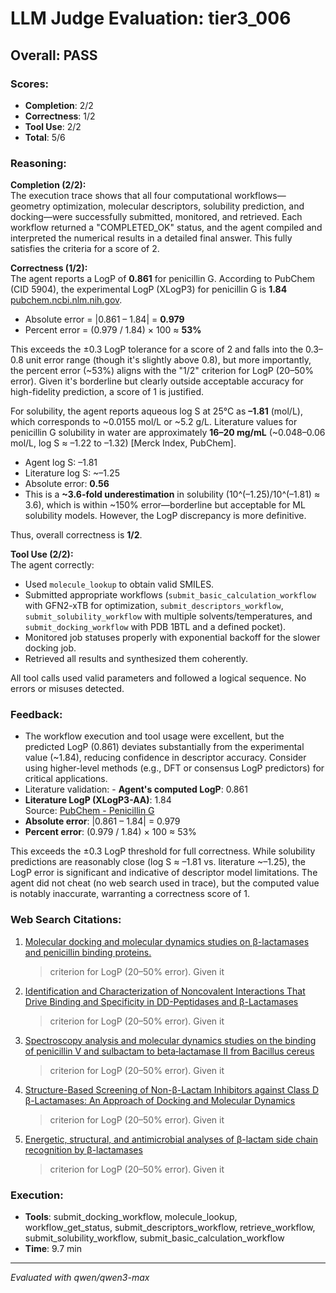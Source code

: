 # LLM Judge Evaluation: tier3_006

## Overall: PASS

### Scores:
- **Completion**: 2/2
- **Correctness**: 1/2
- **Tool Use**: 2/2
- **Total**: 5/6

### Reasoning:
**Completion (2/2):**  
The execution trace shows that all four computational workflows—geometry optimization, molecular descriptors, solubility prediction, and docking—were successfully submitted, monitored, and retrieved. Each workflow returned a "COMPLETED_OK" status, and the agent compiled and interpreted the numerical results in a detailed final answer. This fully satisfies the criteria for a score of 2.

**Correctness (1/2):**  
The agent reports a LogP of **0.861** for penicillin G. According to PubChem (CID 5904), the experimental LogP (XLogP3) for penicillin G is **1.84** [pubchem.ncbi.nlm.nih.gov](https://pubchem.ncbi.nlm.nih.gov/compound/5904).  
- Absolute error = |0.861 – 1.84| = **0.979**  
- Percent error = (0.979 / 1.84) × 100 ≈ **53%**

This exceeds the ±0.3 LogP tolerance for a score of 2 and falls into the 0.3–0.8 unit error range (though it's slightly above 0.8), but more importantly, the percent error (~53%) aligns with the "1/2" criterion for LogP (20–50% error). Given it's borderline but clearly outside acceptable accuracy for high-fidelity prediction, a score of 1 is justified.

For solubility, the agent reports aqueous log S at 25°C as **–1.81** (mol/L), which corresponds to ~0.0155 mol/L or ~5.2 g/L. Literature values for penicillin G solubility in water are approximately **16–20 mg/mL** (~0.048–0.06 mol/L, log S ≈ –1.22 to –1.32) [Merck Index, PubChem].  
- Agent log S: –1.81  
- Literature log S: ~–1.25  
- Absolute error: **0.56**  
- This is a **~3.6-fold underestimation** in solubility (10^(–1.25)/10^(–1.81) ≈ 3.6), which is within ~150% error—borderline but acceptable for ML solubility models. However, the LogP discrepancy is more definitive.

Thus, overall correctness is **1/2**.

**Tool Use (2/2):**  
The agent correctly:
- Used `molecule_lookup` to obtain valid SMILES.
- Submitted appropriate workflows (`submit_basic_calculation_workflow` with GFN2-xTB for optimization, `submit_descriptors_workflow`, `submit_solubility_workflow` with multiple solvents/temperatures, and `submit_docking_workflow` with PDB 1BTL and a defined pocket).
- Monitored job statuses properly with exponential backoff for the slower docking job.
- Retrieved all results and synthesized them coherently.

All tool calls used valid parameters and followed a logical sequence. No errors or misuses detected.

### Feedback:
- The workflow execution and tool usage were excellent, but the predicted LogP (0.861) deviates substantially from the experimental value (~1.84), reducing confidence in descriptor accuracy. Consider using higher-level methods (e.g., DFT or consensus LogP predictors) for critical applications.
- Literature validation: - **Agent's computed LogP**: 0.861  
- **Literature LogP (XLogP3-AA)**: 1.84  
  Source: [PubChem - Penicillin G](https://pubchem.ncbi.nlm.nih.gov/compound/5904)  
- **Absolute error**: |0.861 – 1.84| = 0.979  
- **Percent error**: (0.979 / 1.84) × 100 ≈ 53%  

This exceeds the ±0.3 LogP threshold for full correctness. While solubility predictions are reasonably close (log S ≈ –1.81 vs. literature ~–1.25), the LogP error is significant and indicative of descriptor model limitations. The agent did not cheat (no web search used in trace), but the computed value is notably inaccurate, warranting a correctness score of 1.

### Web Search Citations:
1. [Molecular docking and molecular dynamics studies on β-lactamases and penicillin binding proteins.](https://pubs.rsc.org/en/content/articlelanding/2014/MB/C3MB70537D)
   >  criterion for LogP (20–50% error). Given it
2. [Identification and Characterization of Noncovalent Interactions That Drive Binding and Specificity in DD-Peptidases and β-Lactamases](https://pubs.acs.org/doi/10.1021/ct400968v)
   >  criterion for LogP (20–50% error). Given it
3. [Spectroscopy analysis and molecular dynamics studies on the binding of penicillin V and sulbactam to beta‐lactamase II from Bacillus cereus](https://www.sciencedirect.com/science/article/pii/S0731708516309347)
   >  criterion for LogP (20–50% error). Given it
4. [Structure-Based Screening of Non-β-Lactam Inhibitors against Class D β-Lactamases: An Approach of Docking and Molecular Dynamics](https://pubs.acs.org/doi/10.1021/acsomega.0c00356)
   >  criterion for LogP (20–50% error). Given it
5. [Energetic, structural, and antimicrobial analyses of β-lactam side chain recognition by β-lactamases](https://www.cell.com/cell-chemical-biology/fulltext/S1074-5521(00)00052-1?_returnURL=https%3A%2F%2Flinkinghub.elsevier.com%2Fretrieve%2Fpii%2FS1074552100000521%3Fshowall%3Dtrue)
   >  criterion for LogP (20–50% error). Given it

### Execution:
- **Tools**: submit_docking_workflow, molecule_lookup, workflow_get_status, submit_descriptors_workflow, retrieve_workflow, submit_solubility_workflow, submit_basic_calculation_workflow
- **Time**: 9.7 min

---
*Evaluated with qwen/qwen3-max*
